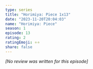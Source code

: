 ```yaml
---
type: series
title: "Horimiya: Piece 1x13"
date: "2023-11-20T20:04:03"
name: "Horimiya: Piece"
season: 1
episode: 13
rating: 2
ratingEmoji: ⭐️⭐️
share: false
---
```


_[No review was written for this episode]_
